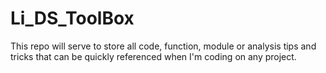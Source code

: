 # Li_DS_ToolBox
This repo will serve to store all code, function, module or analysis tips and tricks that can be quickly referenced when I'm coding on any project.
